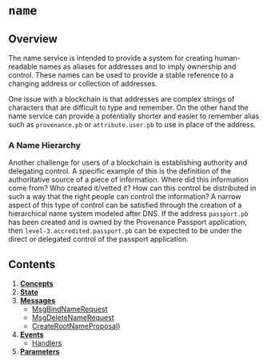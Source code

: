 # `name`

## Overview

The name service is intended to provide a system for creating human-readable names as aliases for addresses and to imply ownership and control.  These names can be used to provide a stable reference to a changing address or collection of addresses.

One issue with a blockchain is that addresses are complex strings of characters that are difficult to type and remember.  On the other hand the name service can provide a potentially shorter and easier to remember alias such as `provenance.pb` or `attribute.user.pb` to use in place of the address.

### A Name Hierarchy

Another challenge for users of a blockchain is establishing authority and delegating control.  A specific example of this is the definition of the authoritative source of a piece of information.  Where did this information come from? Who created it/vetted it?  How can this control be distributed in such a way that the right people can control the information?  A narrow aspect of this type of control can be satisfied through the creation of a hierarchical name system modeled after DNS.  If the address `passport.pb` has been created and is owned by the Provenance Passport application, then `level-3.accredited.passport.pb` can be expected to be under the direct or delegated control of the passport application.

## Contents

1. **[Concepts](01_concepts.md)**
2. **[State](02_state.md)**
3. **[Messages](03_messages.md)**
    - [MsgBindNameRequest](03_messages.md#msgbindnamerequest)
    - [MsgDeleteNameRequest](03_messages.md#msgdeletenamerequest)
    - [CreateRootNameProposal](03_messages.md#createrootnameproposal))
4. **[Events](04_events.md)**
    - [Handlers](04_events.md#handlers)
7. **[Parameters](05_params.md)**